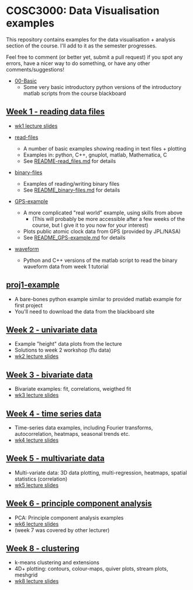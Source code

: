 # COSC3000: Data Visualisation examples

This repository contains examples for the data visualisation + analysis section of the course.
I'll add to it as the semester progresses.

Feel free to comment (or better yet, submit a pull request) if you spot any errors, have a nicer way to do something, or have any other comments/suggestions!

* [00-Basic](./00-Basic/)
  * Some very basic introductory python versions of the introductory matlab scripts from the course blackboard

## [Week 1 - reading data files](./01-week1)

* [wk1 lecture slides](https://docs.google.com/presentation/d/1qCH40i4_cPJE_8tVtHwskWKRcLiuy6kGvHwaPKEW090/)

* [read-files](./01-week1/read-files/)
  * A number of basic examples showing reading in text files + plotting
  * Examples in: python, C++, gnuplot, matlab, Mathematica, C
  * See [README-read_files.md](./01-week1/read-files/README-read_files.md) for details

* [binary-files](./01-week1/binary-files/)
  * Examples of reading/writing binary files
  * See [README_binary-files.md](./01-week1/binary-files/README_binary-files.md) for details

* [GPS-example](./01-week1/GPS-example/)
  * A more complicated "real world" example, using skills from above
    * (This will probably be more accessible after a few weeks of the course, but I give it to you now for your interest)
  * Plots public atomic clock data from GPS (provided by JPL/NASA)
  * See [README_GPS-example.md](./01-week1/GPS-example/README_GPS-example.md) for details

* [waveform](./01-week1/waveform)
  * Python and C++ versions of the matlab script to read the binary waveform data from week 1 tutorial

## [proj1-example](./01-proj1-example)

* A bare-bones python example similar to provided matlab example for first project
* You'll need to download the data from the blackboard site

## [Week 2 - univariate data](./02-week2)

* Example "height" data plots from the lecture
* Solutions to week 2 workshop (flu data)
* [wk2 lecture slides](https://docs.google.com/presentation/d/1MEr2en0ZY9c_vEVjtdvMyL6FgKkFNqzZvlqKbGNef8Q/)

## [Week 3 - bivariate data](./03-week3)

* Bivariate examples: fit, correlations, weigthed fit
* [wk3 lecture slides](https://docs.google.com/presentation/d/1U6dCu6pUCqWQO9CPZZQDFs1ES0UFZfuZWyH0vNMQ0Z8/)

## [Week 4 - time series data](./04-week4)

* Time-series data examples, including Fourier transforms, autocorrelation, heatmaps, seasonal trends etc.
* [wk4 lecture slides](https://docs.google.com/presentation/d/1GIfTiEpDytQpEFMuk0ufs-B3C4oPm1IudsMzf2SHuX0/)

## [Week 5 - multivariate data](./05-week5)

* Multi-variate data: 3D data plotting, multi-regression, heatmaps, spatial statistics (correlation)
* [wk5 lecture slides](https://docs.google.com/presentation/d/13RoW-yhqM_cQGh15Vh_sYGbmSIy8y02QSW3u3kqKHlE/)

## [Week 6 - principle component analysis](./06-week6)

* PCA: Principle component analysis examples
* [wk6 lecture slides](https://docs.google.com/presentation/d/1-G3EuwZlFtfIAM7CQuF7EUT8_YKq8KfzvKXdpj5m1cM/)
* (week 7 was covered by other lecturer)

## [Week 8 - clustering](./08-week8)

* k-means clustering and extensions
* 4D+ plotting: contours, colour-maps, quiver plots, stream plots, meshgrid
* [wk8 lecture slides](https://docs.google.com/presentation/d/1a345fO3CHYPVPX2o28ZRyJ-9S9d6HN3l9r-roi43j1U/)